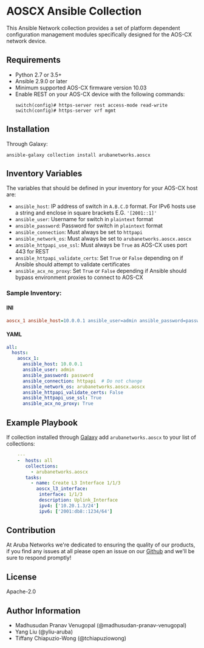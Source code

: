 
AOSCX Ansible Collection
=========

This Ansible Network collection provides a set of platform dependent configuration
 management modules specifically designed for the AOS-CX network device.

Requirements
------------

* Python 2.7 or 3.5+
* Ansible 2.9.0 or later
* Minimum supported AOS-CX firmware version 10.03
* Enable REST on your AOS-CX device with the following commands:
    ```
    switch(config)# https-server rest access-mode read-write
    switch(config)# https-server vrf mgmt
    ```

Installation
------------

Through Galaxy:

```
ansible-galaxy collection install arubanetworks.aoscx
```

Inventory Variables
--------------

The variables that should be defined in your inventory for your AOS-CX host are:

* `ansible_host`: IP address of switch in `A.B.C.D` format. For IPv6 hosts use a string and enclose in square brackets E.G. `'[2001::1]'` 
* `ansible_user`: Username for switch in `plaintext` format  
* `ansible_password`: Password for switch in `plaintext` format  
* `ansible_connection`: Must always be set to `httpapi`  
* `ansible_network_os`: Must always be set to `arubanetworks.aoscx.aoscx`  
* `ansible_httpapi_use_ssl`: Must always be `True` as AOS-CX uses port 443 for REST  
* `ansible_httpapi_validate_certs`: Set `True` or `False` depending on if Ansible should attempt to validate certificates  
* `ansible_acx_no_proxy`: Set `True` or `False` depending if Ansible should bypass environment proxies to connect to AOS-CX  

### Sample Inventory:

#### INI

```INI
aoscx_1 ansible_host=10.0.0.1 ansible_user=admin ansible_password=password ansible_connection=httpapi ansible_network_os=arubanetworks.aoscx.aoscx ansible_httpapi_validate_certs=False ansible_httpapi_use_ssl=True ansible_acx_no_proxy=True
```

#### YAML

```yaml
all:
  hosts:
    aoscx_1:
      ansible_host: 10.0.0.1
      ansible_user: admin
      ansible_password: password
      ansible_connection: httpapi  # Do not change
      ansible_network_os: arubanetworks.aoscx.aoscx
      ansible_httpapi_validate_certs: False
      ansible_httpapi_use_ssl: True
      ansible_acx_no_proxy: True
```

Example Playbook
----------------
If collection installed through [Galaxy](https://galaxy.ansible.com/arubanetworks/aoscx)
add `arubanetworks.aoscx` to your list of collections:

```yaml
    ---
    -  hosts: all
       collections:
         - arubanetworks.aoscx
       tasks:
         - name: Create L3 Interface 1/1/3
           aoscx_l3_interface:
            interface: 1/1/3
            description: Uplink_Interface
            ipv4: ['10.20.1.3/24']
            ipv6: ['2001:db8::1234/64']
```

Contribution
-------
At Aruba Networks we're dedicated to ensuring the quality of our products, if you find any
issues at all please open an issue on our [Github](https://github.com/aruba/aoscx-ansible-collection) and we'll be sure to respond promptly!


License
-------

Apache-2.0

Author Information
------------------
 - Madhusudan Pranav Venugopal (@madhusudan-pranav-venugopal)  
 - Yang Liu (@yliu-aruba)  
 - Tiffany Chiapuzio-Wong (@tchiapuziowong)  

